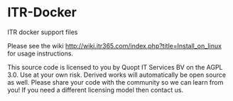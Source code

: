 # ITR-Docker
ITR docker support files

Please see the wiki http://wiki.itr365.com/index.php?title=Install_on_linux for usage instructions.

This source code is licensed to you by Quopt IT Services BV on the AGPL 3.0. Use at your own risk. Derived works will automatically be open source as well. Please share your code with the community so we can learn from you!
If you need a different licensing model then contact us. 
